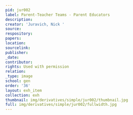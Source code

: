 ```yaml
---
pid: jur002
label: Parent-Teacher Teams - Parent Educators
description:
creator: 'Juravich, Nick '
source:
respository:
papers:
location:
sourcelink:
publisher:
_date:
contributor:
rights: Used with permission
relation:
_type: image
school: gen
order: '36'
layout: exh_item
collection: exh
thumbnail: img/derivatives/simple/jur002/thumbnail.jpg
full: img/derivatives/simple/jur002/fullwidth.jpg
---
```

